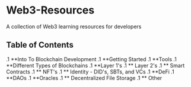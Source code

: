 # Web3-Resources

A collection of Web3 learning resources for developers

## Table of Contents

.1 **Into To Blockchain Development
.1 **Getting Started
.1 **Tools 
.1 **Different Types of Blockchains
.1 **Layer 1's
.1 ** Layer 2's
.1 ** Smart Contracts
.1 ** NFT's
.1 ** Identity - DID's, SBTs, and VCs
.1 **DeFi
.1 **DAOs
.1 **Oracles
.1 ** Decentralized File Storage
.1 ** Other
